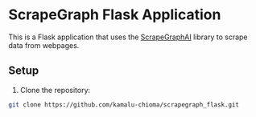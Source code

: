 # ScrapeGraph Flask Application

This is a Flask application that uses the [ScrapeGraphAI](https://github.com/kamalu-chioma/Scrapegraph-LabLabAI-Hackathon)  library to scrape data from webpages.

## Setup

1. Clone the repository:

```bash
git clone https://github.com/kamalu-chioma/scrapegraph_flask.git
